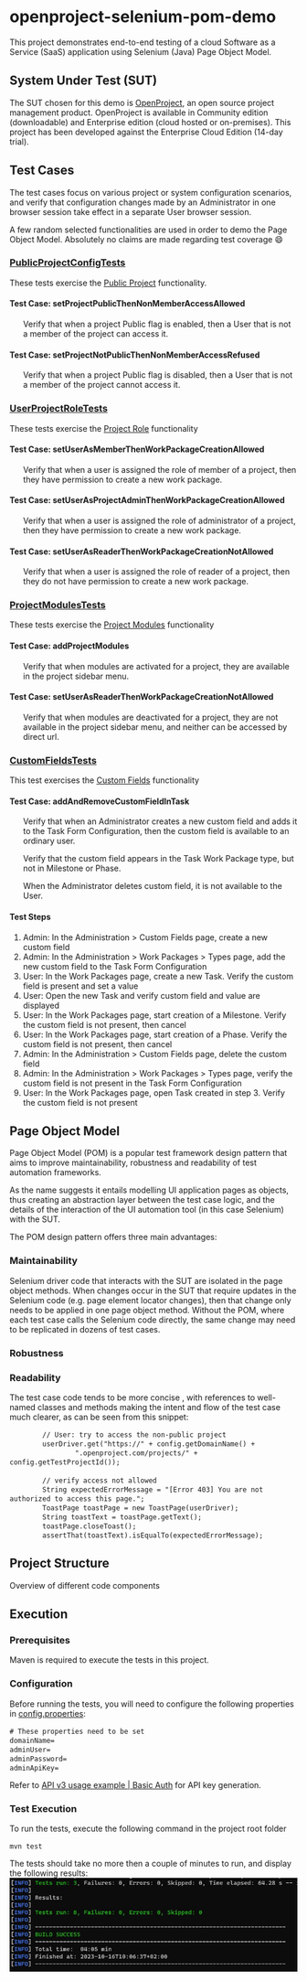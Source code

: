 # openproject-selenium-pom-demo
This project demonstrates end-to-end testing of a cloud Software as a Service (SaaS) application using Selenium (Java) Page Object Model.

## System Under Test (SUT)
The SUT chosen for this demo is [OpenProject](https://openproject.org/), an open source project management product. 
OpenProject is available in Community edition (downloadable) and Enterprise edition (cloud hosted or on-premises). 
This project has been developed against the Enterprise Cloud Edition (14-day trial).

## Test Cases
The test cases focus on various project or system configuration scenarios, and verify that configuration changes made 
by an Administrator in one browser session take effect in a separate User browser session.

A few random selected functionalities are used in order to demo the Page Object Model.
Absolutely no claims are made regarding test coverage 
:smile:

### [PublicProjectConfigTests](src/test/java/demo/PublicProjectConfigTests.java)
These tests exercise the 
[Public Project](https://www.openproject.org/docs/user-guide/projects/project-settings/project-information/) 
functionality.

#### Test Case: setProjectPublicThenNonMemberAccessAllowed
<ul>
Verify that when a project Public flag is enabled, then a User that is not a member of the project can access it.
</ul>

#### Test Case: setProjectNotPublicThenNonMemberAccessRefused
<ul>
Verify that when a project Public flag is disabled, then a User that is not a member of the project cannot access it.
</ul>

### [UserProjectRoleTests](src/test/java/demo/UserProjectRoleTests.java)
These tests exercise the 
[Project Role](https://www.openproject.org/docs/system-admin-guide/users-permissions/roles-permissions/#project-role)
functionality

#### Test Case: setUserAsMemberThenWorkPackageCreationAllowed
<ul>
Verify that when a user is assigned the role of member of a project, then they have permission to create a new work package.
</ul>

#### Test Case: setUserAsProjectAdminThenWorkPackageCreationAllowed
<ul>
Verify that when a user is assigned the role of administrator of a project, then they have permission to create a new work package.
</ul>

#### Test Case: setUserAsReaderThenWorkPackageCreationNotAllowed
<ul>
Verify that when a user is assigned the role of reader of a project, then they do not have permission to create a new work package.
</ul>

### [ProjectModulesTests](src/test/java/demo/ProjectModulesTests.java)
These tests exercise the
[Project Modules](https://www.openproject.org/docs/user-guide/projects/project-settings/modules/)
functionality

#### Test Case: addProjectModules
<ul>
Verify that when modules are activated for a project, they are available in the project sidebar menu.
</ul>

#### Test Case: setUserAsReaderThenWorkPackageCreationNotAllowed
<ul>
Verify that when modules are deactivated for a project, they are not available in the project sidebar menu, and neither can be accessed by direct url.
</ul>

### [CustomFieldsTests](src/test/java/demo/CustomFieldsTests.java)
This test exercises the
[Custom Fields](https://www.openproject.org/docs/system-admin-guide/custom-fields/)
functionality

#### Test Case: addAndRemoveCustomFieldInTask
<ul>
Verify that when an Administrator creates a new custom field and adds it to the Task Form Configuration, 
then the custom field is available to an ordinary user.

Verify that the custom field appears in the Task Work Package type, but not in Milestone or Phase.

When the Administrator deletes custom field, it is not available to the User.
</ul>

#### Test Steps
1. Admin: In the Administration > Custom Fields page, create a new custom field
2. Admin: In the Administration > Work Packages >  Types page, add the new custom field to the Task Form Configuration
3. User: In the Work Packages page, create a new Task. Verify the custom field is present and set a value
4. User: Open the new Task and verify custom field and value are displayed
5. User: In the Work Packages page, start creation of a Milestone. Verify the custom field is not present, then cancel
6. User: In the Work Packages page, start creation of a Phase. Verify the custom field is not present, then cancel
7. Admin: In the Administration > Custom Fields page, delete the custom field
8. Admin: In the Administration > Work Packages >  Types page, verify the custom field is not present 
in the Task Form Configuration
9. User: In the Work Packages page, open Task created in step 3. Verify the custom field is not present 

## Page Object Model
Page Object Model (POM) is a popular test framework design pattern that aims to improve maintainability, 
robustness and readability of test automation frameworks.

As the name suggests it entails modelling UI application pages as objects, thus creating an abstraction layer
between the test case logic, and the details of the interaction of the UI automation tool (in this case Selenium) 
with the SUT.

The POM design pattern offers three main advantages:

### Maintainability
Selenium driver code that interacts with the SUT are isolated in the page object methods. 
When changes occur in the SUT that require updates in the Selenium code (e.g. page element locator changes), 
then that change only needs to be applied in one page object method.
Without the POM, where each test case calls the Selenium code directly, the same change may need to be replicated
in dozens of test cases.

### Robustness

### Readability
The test case code tends to be more concise , with references to well-named classes and methods making the 
intent and flow of the test case much clearer, as can be seen from this snippet:

```
        // User: try to access the non-public project
        userDriver.get("https://" + config.getDomainName() + 
                ".openproject.com/projects/" + config.getTestProjectId());

        // verify access not allowed
        String expectedErrorMessage = "[Error 403] You are not authorized to access this page.";
        ToastPage toastPage = new ToastPage(userDriver);
        String toastText = toastPage.getText();
        toastPage.closeToast();
        assertThat(toastText).isEqualTo(expectedErrorMessage);
```

## Project Structure
Overview of different code components

## Execution

### Prerequisites
Maven is required to execute the tests in this project. 

### Configuration
Before running the tests, you will need to configure the following properties in [config.properties](config.properties):
```
# These properties need to be set
domainName=
adminUser=
adminPassword=
adminApiKey=
```
Refer to [API v3 usage example | Basic Auth](https://www.openproject.org/docs/api/example/#basic-auth)
for API key generation.

### Test Execution
To run the tests, execute the following command in the project root folder
```
mvn test
```

The tests should take no more then a couple of minutes to run, and display the following results:
![Execution results](src/main/resources/execution-results.JPG)


